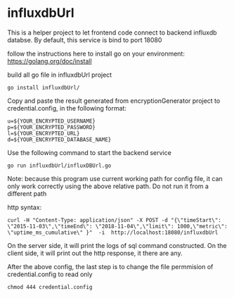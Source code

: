 # influxdbUrl

This is a helper project to let frontend code connect to backend influxdb databse.
By default, this service is bind to port 18080

follow the instructions here to install go on your environment:
https://golang.org/doc/install



build all go file in influxdbUrl project
```
go install influxdbUrl/
```

Copy and paste the result generated from encryptionGenerator project to credential.config, in the following format:
```
u=${YOUR_ENCRYPTED_USERNAME}
p=${YOUR_ENCRYPTED_PASSWORD}
l=${YOUR_ENCRYPTED_URL}
d=${YOUR_ENCRYPTED_DATABASE_NAME}
```

Use the following command to start the backend service
```
go run influxdbUrl/influxDBUrl.go
```

Note: because this program use current working path for config file, it can only work correctly using the above relative path. Do not run it from a different path

http syntax:
```
curl -H "Content-Type: application/json" -X POST -d "{\"timeStart\": \"2015-11-03\",\"timeEnd\": \"2018-11-04\",\"limit\": 1000,\"metric\": \"uptime_ms_cumulative\" }"  -i  http://localhost:18080/influxdbUrl
```

On the server side, it will print the logs of sql command constructed.
On the client side, it will print out the http response, it there are any.


After the above config, the last step is to change the file permmision of credential.config to read only
```
chmod 444 credential.config
```